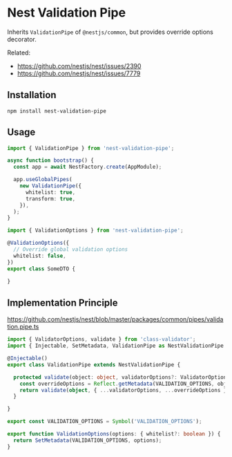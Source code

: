 # Nest Validation Pipe

Inherits `ValidationPipe` of `@nestjs/common`, but provides override options decorator.

Related:

- https://github.com/nestjs/nest/issues/2390
- https://github.com/nestjs/nest/issues/7779

## Installation

```shell
npm install nest-validation-pipe
```

## Usage

```typescript
import { ValidationPipe } from 'nest-validation-pipe';

async function bootstrap() {
  const app = await NestFactory.create(AppModule);

  app.useGlobalPipes(
    new ValidationPipe({
      whitelist: true,
      transform: true,
    }),
  );
}
```

```typescript
import { ValidationOptions } from 'nest-validation-pipe';

@ValidationOptions({
  // Override global validation options
  whitelist: false,
})
export class SomeDTO {

}
```

## Implementation Principle

<https://github.com/nestjs/nest/blob/master/packages/common/pipes/validation.pipe.ts>

```typescript
import { ValidatorOptions, validate } from 'class-validator';
import { Injectable, SetMetadata, ValidationPipe as NestValidationPipe } from '@nestjs/common';

@Injectable()
export class ValidationPipe extends NestValidationPipe {

  protected validate(object: object, validatorOptions?: ValidatorOptions) {
    const overrideOptions = Reflect.getMetadata(VALIDATION_OPTIONS, object.constructor);
    return validate(object, { ...validatorOptions, ...overrideOptions });
  }

}

export const VALIDATION_OPTIONS = Symbol('VALIDATION_OPTIONS');

export function ValidationOptions(options: { whitelist?: boolean }) {
  return SetMetadata(VALIDATION_OPTIONS, options);
}
```
